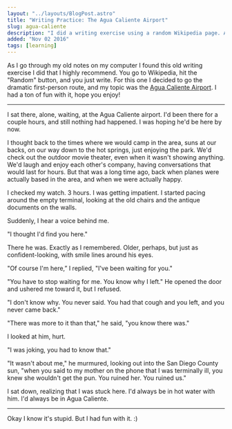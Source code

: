 ```yaml
---
layout: "../layouts/BlogPost.astro"
title: "Writing Practice: The Agua Caliente Airport"
slug: agua-caliente
description: "I did a writing exercise using a random Wikipedia page. And puns."
added: "Nov 02 2016"
tags: [learning] 
---
```


As I go through my old notes on my computer I found this old writing exercise I
did that I highly recommend. You go to Wikipedia, hit the "Random" button,
and you just write. For this one I decided to go the dramatic first-person
route, and my topic was the [Agua Caliente Airport](https://en.wikipedia.org/wiki/Agua_Caliente_Airport).
I had a ton of fun with it, hope you enjoy!

---

I sat there, alone, waiting, at the Agua Caliente airport. I'd been there for a
couple hours, and still nothing had happened. I was hoping he'd be here by now.

I thought back to the times where we would camp in the area, suns at our backs,
on our way down to the hot springs, just enjoying the park. We'd check out the
outdoor movie theater, even when it wasn't showing anything. We'd laugh and
enjoy each other's company, having conversations that would last for hours. But
that was a long time ago, back when planes were actually based in the area, and
when we were actually happy.

I checked my watch. 3 hours. I was getting impatient. I started pacing around
the empty terminal, looking at the old chairs and the antique documents on the
walls.

Suddenly, I hear a voice behind me.

"I thought I'd find you here."

There he was. Exactly as I remembered. Older, perhaps, but just as
confident-looking, with smile lines around his eyes.

"Of course I'm here,” I replied, "I've been waiting for you."

"You have to stop waiting for me. You know why I left." He opened the door and
ushered me toward it, but I refused.

"I don't know why. You never said. You had that cough and you left, and you
never came back."

"There was more to it than that," he said, "you know there was."

I looked at him, hurt.

"I was joking, you had to know that."

"It wasn't about me," he murmured, looking out into the San Diego County sun,
"when you said to my mother on the phone that I was terminally ill, you knew she
wouldn't get the pun. You ruined her. You ruined us."

I sat down, realizing that I was stuck here. I'd always be in hot water with
him. I'd always be in Agua Caliente.

---

Okay I know it's stupid. But I had fun with it. :)
